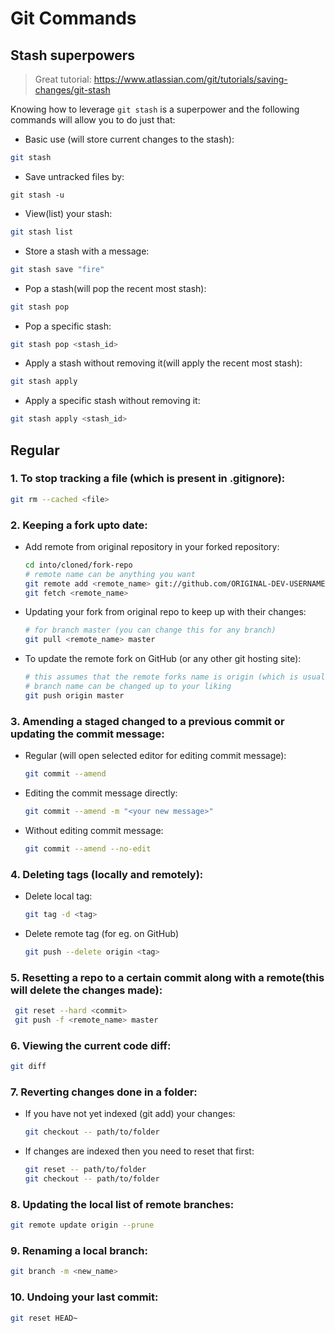 # Git Commands

## Stash superpowers

> Great tutorial: https://www.atlassian.com/git/tutorials/saving-changes/git-stash

Knowing how to leverage `git stash` is a superpower and the following commands will allow you to do just that:

- Basic use (will store current changes to the stash):

```bash
git stash
```

- Save untracked files by:

```
git stash -u
```

- View(list) your stash:

```bash
git stash list
```

- Store a stash with a message:

```bash
git stash save "fire"
```

- Pop a stash(will pop the recent most stash):

```bash
git stash pop
```

- Pop a specific stash:

```bash
git stash pop <stash_id>
```

- Apply a stash without removing it(will apply the recent most stash):

```bash
git stash apply
```

- Apply a specific stash without removing it:

```bash
git stash apply <stash_id>
```

## Regular

### 1. To stop tracking a file (which is present in .gitignore):

```bash
git rm --cached <file>
```

### 2. Keeping a fork upto date:

- Add remote from original repository in your forked repository:

  ```bash
  cd into/cloned/fork-repo
  # remote name can be anything you want
  git remote add <remote_name> git://github.com/ORIGINAL-DEV-USERNAME/REPO-YOU-FORKED-FROM.git
  git fetch <remote_name>
  ```

- Updating your fork from original repo to keep up with their changes:

  ```bash
  # for branch master (you can change this for any branch)
  git pull <remote_name> master
  ```

- To update the remote fork on GitHub (or any other git hosting site):

  ```bash
  # this assumes that the remote forks name is origin (which is usually the case)
  # branch name can be changed up to your liking
  git push origin master
  ```

### 3. Amending a staged changed to a previous commit or updating the commit message:

- Regular (will open selected editor for editing commit message):

  ```bash
  git commit --amend
  ```

- Editing the commit message directly:

  ```bash
  git commit --amend -m "<your new message>"
  ```

- Without editing commit message:

  ```bash
  git commit --amend --no-edit
  ```

### 4. Deleting tags (locally and remotely):

- Delete local tag:

  ```bash
  git tag -d <tag>
  ```

- Delete remote tag (for eg. on GitHub)

  ```bash
  git push --delete origin <tag>
  ```

### 5. Resetting a repo to a certain commit along with a remote(this will delete the changes made):

```bash
 git reset --hard <commit>
 git push -f <remote_name> master
```

### 6. Viewing the current code diff:

```bash
git diff
```

### 7. Reverting changes done in a folder:

- If you have not yet indexed (git add) your changes:

  ```bash
  git checkout -- path/to/folder
  ```

- If changes are indexed then you need to reset that first:

  ```bash
  git reset -- path/to/folder
  git checkout -- path/to/folder
  ```

### 8. Updating the local list of remote branches:

```bash
git remote update origin --prune
```

### 9. Renaming a local branch:

```bash
git branch -m <new_name>
```

### 10. Undoing your last commit:

```bash
git reset HEAD~
```
